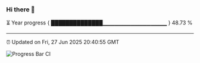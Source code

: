 ### Hi there 👋

⏳ Year progress { ██████████████▁▁▁▁▁▁▁▁▁▁▁▁▁▁▁▁ } 48.73 %

---

⏰ Updated on Fri, 27 Jun 2025 20:40:55 GMT

![Progress Bar CI](https://github.com/IshwaranRudhara/GIT-ACTION/workflows/Progress%20Bar%20CI/badge.svg)
